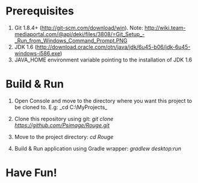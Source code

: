 Prerequisites
=============
1. Git 1.8.4+ (http://git-scm.com/download/win).
    Note: http://wiki.team-mediaportal.com/@api/deki/files/3808/=Git_Setup_-_Run_from_Windows_Command_Prompt.PNG
2. JDK 1.6 (http://download.oracle.com/otn/java/jdk/6u45-b06/jdk-6u45-windows-i586.exe)
3. JAVA_HOME environment variable pointing to the installation of JDK 1.6

Build & Run
===========
 1. Open Console and move to the directory where you want this project to be cloned to. E.g:
 _cd C:\MyProjects\_

 2. Clone this repository using git:
 _git clone https://github.com/Psimage/Rouge.git_

 3. Move to the project directory:
 _cd Rouge_

 4. Build & Run application using Gradle wrapper:
 _gradlew desktop:run_

Have Fun!
========